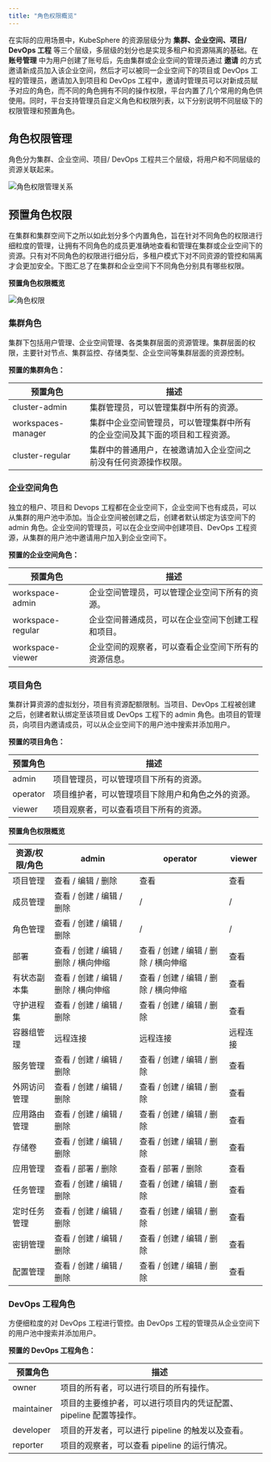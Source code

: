 ```yaml
---
title: "角色权限概览"
---
```


在实际的应用场景中，KubeSphere 的资源层级分为 **集群、企业空间、项目/ DevOps 工程** 等三个层级，多层级的划分也是实现多租户和资源隔离的基础。在 **账号管理** 中为用户创建了账号后，先由集群或企业空间的管理员通过 **邀请** 的方式邀请新成员加入该企业空间，然后才可以被同一企业空间下的项目或 DevOps 工程的管理员，邀请加入到项目和 DevOps 工程中，邀请时管理员可以对新成员赋予对应的角色，而不同的角色拥有不同的操作权限，平台内置了几个常用的角色供使用。同时，平台支持管理员自定义角色和权限列表，以下分别说明不同层级下的权限管理和预置角色。

## 角色权限管理

角色分为集群、企业空间、项目/ DevOps 工程共三个层级，将用户和不同层级的资源关联起来。

![角色权限管理关系](/role-management-design.svg)

## 预置角色权限

在集群和集群空间下之所以如此划分多个内置角色，旨在针对不同角色的权限进行细粒度的管理，让拥有不同角色的成员更准确地查看和管理在集群或企业空间下的资源。只有对不同角色的权限进行细分后，多租户模式下对不同资源的管控和隔离才会更加安全。下图汇总了在集群和企业空间下不同角色分别具有哪些权限。

**预置角色权限概览**

![角色权限](/cluster-workspace-roles.png)

### 集群角色

集群下包括用户管理、企业空间管理、各类集群层面的资源管理。集群层面的权限，主要针对节点、集群监控、存储类型、企业空间等集群层面的资源控制。

**预置的集群角色：**

|预置角色|描述|
|---|---|
|cluster-admin |集群管理员，可以管理集群中所有的资源。|
|workspaces-manager|集群中企业空间管理员，可以管理集群中所有的企业空间及其下面的项目和工程资源。|
|cluster-regular|集群中的普通用户，在被邀请加入企业空间之前没有任何资源操作权限。|

### 企业空间角色

独立的租户、项目和 Devops 工程都在企业空间下，企业空间下也有成员，可以从集群的用户池中添加。当企业空间被创建之后，创建者默认绑定为该空间下的 admin 角色。企业空间的管理员，可以在企业空间中创建项目、DevOps 工程资源，从集群的用户池中邀请用户加入到企业空间下。

**预置的企业空间角色：**

|预置角色|描述|
|---|---|
|workspace-admin |企业空间管理员，可以管理企业空间下所有的资源。|
|workspace-regular|企业空间普通成员，可以在企业空间下创建工程和项目。|
|workspace-viewer|企业空间的观察者，可以查看企业空间下所有的资源信息。|


### 项目角色

集群计算资源的虚拟划分，项目有资源配额限制。当项目、DevOps 工程被创建之后，创建者默认绑定至该项目或 DevOps 工程下的 admin 角色。由项目的管理员，向项目内邀请成员，可以从企业空间下的用户池中搜索并添加用户。

**预置的项目角色：**

|预置角色|描述|
|---|---|
|admin |项目管理员，可以管理项目下所有的资源。|
|operator|项目维护者，可以管理项目下除用户和角色之外的资源。|
|viewer|项目观察者，可以查看项目下所有的资源。|

**预置角色权限概览**

|资源/权限/角色|admin|operator|viewer|
|---|---|---|---|
|项目管理|查看 / 编辑 / 删除|查看|查看|
|成员管理|查看 / 创建 / 编辑 / 删除| /|  /|
|角色管理|查看 / 创建 / 编辑 / 删除| /|  /|
|部署|查看 / 创建 / 编辑 / 删除 / 横向伸缩|查看 / 创建 / 编辑 / 删除 / 横向伸缩|查看 |
|有状态副本集|查看 / 创建 / 编辑 / 删除 / 横向伸缩|查看 / 创建 / 编辑 / 删除 / 横向伸缩|查看 |
|守护进程集|查看 / 创建 / 编辑 / 删除|查看 / 创建 / 编辑 / 删除|查看 |
|容器组管理|远程连接|远程连接|远程连接|
|服务管理|查看 / 创建 / 编辑 / 删除|查看 / 创建 / 编辑 / 删除|查看|
|外网访问管理|查看 / 创建 / 编辑 / 删除|查看 / 创建 / 编辑 / 删除|查看|
|应用路由管理|查看 / 创建 / 编辑 / 删除|查看 / 创建 / 编辑 / 删除|查看|
|存储卷|查看 / 创建 / 编辑 / 删除|查看 / 创建 / 编辑 / 删除|查看|
|应用管理|查看 / 部署 / 删除| 查看 / 部署 / 删除 |查看|
|任务管理|查看 / 创建 / 编辑 / 删除| 查看 / 创建 / 编辑 / 删除|查看|
|定时任务管理|查看 / 创建 / 编辑 / 删除| 查看 / 创建 / 编辑 / 删除|查看|
|密钥管理|查看 / 创建 / 编辑 / 删除| 查看 / 创建 / 编辑 / 删除|查看|
|配置管理|查看 / 创建 / 编辑 / 删除| 查看 / 创建 / 编辑 / 删除|查看|

### DevOps 工程角色

方便细粒度的对 DevOps 工程进行管控。由 DevOps 工程的管理员从企业空间下的用户池中搜索并添加用户。

**预置的 DevOps 工程角色：**

|预置角色|描述|
|---|---|
|owner |项目的所有者，可以进行项目的所有操作。|
|maintainer|项目的主要维护者，可以进行项目内的凭证配置、pipeline 配置等操作。|
|developer|项目的开发者，可以进行 pipeline 的触发以及查看。|
|reporter|项目的观察者，可以查看 pipeline 的运行情况。|



